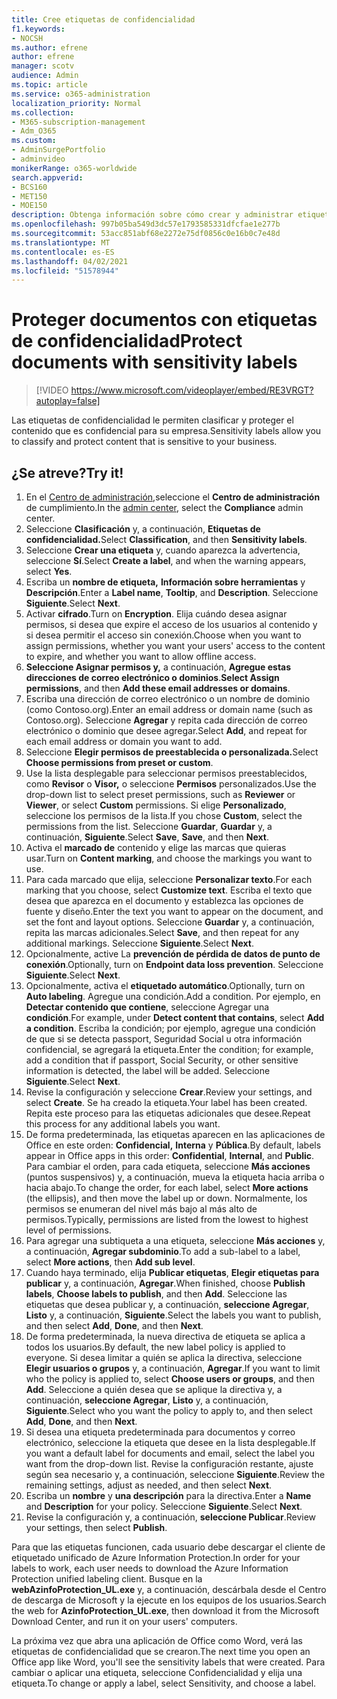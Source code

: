```yaml
---
title: Cree etiquetas de confidencialidad
f1.keywords:
- NOCSH
ms.author: efrene
author: efrene
manager: scotv
audience: Admin
ms.topic: article
ms.service: o365-administration
localization_priority: Normal
ms.collection:
- M365-subscription-management
- Adm_O365
ms.custom:
- AdminSurgePortfolio
- adminvideo
monikerRange: o365-worldwide
search.appverid:
- BCS160
- MET150
- MOE150
description: Obtenga información sobre cómo crear y administrar etiquetas de confidencialidad.
ms.openlocfilehash: 997b05ba549d3dc57e1793585331dfcfae1e277b
ms.sourcegitcommit: 53acc851abf68e2272e75df0856c0e16b0c7e48d
ms.translationtype: MT
ms.contentlocale: es-ES
ms.lasthandoff: 04/02/2021
ms.locfileid: "51578944"
---
```

# <a name="protect-documents-with-sensitivity-labels"></a><span data-ttu-id="39079-103">Proteger documentos con etiquetas de confidencialidad</span><span class="sxs-lookup"><span data-stu-id="39079-103">Protect documents with sensitivity labels</span></span>

> [!VIDEO https://www.microsoft.com/videoplayer/embed/RE3VRGT?autoplay=false]

<span data-ttu-id="39079-104">Las etiquetas de confidencialidad le permiten clasificar y proteger el contenido que es confidencial para su empresa.</span><span class="sxs-lookup"><span data-stu-id="39079-104">Sensitivity labels allow you to classify and protect content that is sensitive to your business.</span></span>

## <a name="try-it"></a><span data-ttu-id="39079-105">¿Se atreve?</span><span class="sxs-lookup"><span data-stu-id="39079-105">Try it!</span></span>

1. <span data-ttu-id="39079-106">En el [Centro de administración,](https://admin.microsoft.com)seleccione el **Centro de administración** de cumplimiento.</span><span class="sxs-lookup"><span data-stu-id="39079-106">In the [admin center](https://admin.microsoft.com), select the **Compliance** admin center.</span></span>
1. <span data-ttu-id="39079-107">Seleccione **Clasificación** y, a continuación, **Etiquetas de confidencialidad.**</span><span class="sxs-lookup"><span data-stu-id="39079-107">Select **Classification**, and then **Sensitivity labels**.</span></span>
1. <span data-ttu-id="39079-108">Seleccione **Crear una etiqueta** y, cuando aparezca la advertencia, seleccione **Sí**.</span><span class="sxs-lookup"><span data-stu-id="39079-108">Select **Create a label**, and when the warning appears, select **Yes**.</span></span>
1. <span data-ttu-id="39079-109">Escriba un **nombre de etiqueta,** **Información sobre herramientas** y **Descripción**.</span><span class="sxs-lookup"><span data-stu-id="39079-109">Enter a **Label name**, **Tooltip**, and **Description**.</span></span> <span data-ttu-id="39079-110">Seleccione **Siguiente**.</span><span class="sxs-lookup"><span data-stu-id="39079-110">Select **Next**.</span></span>
1. <span data-ttu-id="39079-111">Activar **cifrado**.</span><span class="sxs-lookup"><span data-stu-id="39079-111">Turn on **Encryption**.</span></span> <span data-ttu-id="39079-112">Elija cuándo desea asignar permisos, si desea que expire el acceso de los usuarios al contenido y si desea permitir el acceso sin conexión.</span><span class="sxs-lookup"><span data-stu-id="39079-112">Choose when you want to assign permissions, whether you want your users' access to the content to expire, and whether you want to allow offline access.</span></span>
1. <span data-ttu-id="39079-113">**Seleccione Asignar permisos y,** a continuación, **Agregue estas direcciones de correo electrónico o dominios**.</span><span class="sxs-lookup"><span data-stu-id="39079-113">**Select Assign permissions**, and then **Add these email addresses or domains**.</span></span>
1. <span data-ttu-id="39079-114">Escriba una dirección de correo electrónico o un nombre de dominio (como Contoso.org).</span><span class="sxs-lookup"><span data-stu-id="39079-114">Enter an email address or domain name (such as Contoso.org).</span></span>  <span data-ttu-id="39079-115">Seleccione **Agregar** y repita cada dirección de correo electrónico o dominio que desee agregar.</span><span class="sxs-lookup"><span data-stu-id="39079-115">Select **Add**, and repeat for each email address or domain you want to add.</span></span>
1. <span data-ttu-id="39079-116">Seleccione **Elegir permisos de preestablecida o personalizada.**</span><span class="sxs-lookup"><span data-stu-id="39079-116">Select **Choose permissions from preset or custom**.</span></span>
1. <span data-ttu-id="39079-117">Use la lista desplegable para seleccionar permisos preestablecidos, como **Revisor** o **Visor,** o seleccione **Permisos** personalizados.</span><span class="sxs-lookup"><span data-stu-id="39079-117">Use the drop-down list to select preset permissions, such as **Reviewer** or **Viewer**, or select **Custom** permissions.</span></span> <span data-ttu-id="39079-118">Si elige **Personalizado**, seleccione los permisos de la lista.</span><span class="sxs-lookup"><span data-stu-id="39079-118">If you chose **Custom**, select the permissions from the list.</span></span> <span data-ttu-id="39079-119">Seleccione **Guardar**, **Guardar** y, a continuación, **Siguiente**.</span><span class="sxs-lookup"><span data-stu-id="39079-119">Select **Save**, **Save**, and then **Next**.</span></span>
1. <span data-ttu-id="39079-120">Activa el **marcado de** contenido y elige las marcas que quieras usar.</span><span class="sxs-lookup"><span data-stu-id="39079-120">Turn on **Content marking**, and choose the markings you want to use.</span></span>
1. <span data-ttu-id="39079-121">Para cada marcado que elija, seleccione **Personalizar texto**.</span><span class="sxs-lookup"><span data-stu-id="39079-121">For each marking that you choose, select **Customize text**.</span></span> <span data-ttu-id="39079-122">Escriba el texto que desea que aparezca en el documento y establezca las opciones de fuente y diseño.</span><span class="sxs-lookup"><span data-stu-id="39079-122">Enter the text you want to appear on the document, and set the font and layout options.</span></span> <span data-ttu-id="39079-123">Seleccione **Guardar** y, a continuación, repita las marcas adicionales.</span><span class="sxs-lookup"><span data-stu-id="39079-123">Select **Save**, and then repeat for any additional markings.</span></span> <span data-ttu-id="39079-124">Seleccione **Siguiente**.</span><span class="sxs-lookup"><span data-stu-id="39079-124">Select **Next**.</span></span>
1. <span data-ttu-id="39079-125">Opcionalmente, active La **prevención de pérdida de datos de punto de conexión**.</span><span class="sxs-lookup"><span data-stu-id="39079-125">Optionally, turn on **Endpoint data loss prevention**.</span></span> <span data-ttu-id="39079-126">Seleccione **Siguiente**.</span><span class="sxs-lookup"><span data-stu-id="39079-126">Select **Next**.</span></span>
1. <span data-ttu-id="39079-127">Opcionalmente, activa el **etiquetado automático**.</span><span class="sxs-lookup"><span data-stu-id="39079-127">Optionally, turn on **Auto labeling**.</span></span> <span data-ttu-id="39079-128">Agregue una condición.</span><span class="sxs-lookup"><span data-stu-id="39079-128">Add a condition.</span></span> <span data-ttu-id="39079-129">Por ejemplo, en **Detectar contenido que contiene**, seleccione Agregar una **condición**.</span><span class="sxs-lookup"><span data-stu-id="39079-129">For example, under **Detect content that contains**, select **Add a condition**.</span></span> <span data-ttu-id="39079-130">Escriba la condición; por ejemplo, agregue una condición de que si se detecta passport, Seguridad Social u otra información confidencial, se agregará la etiqueta.</span><span class="sxs-lookup"><span data-stu-id="39079-130">Enter the condition; for example, add a condition that if passport, Social Security, or other sensitive information is detected, the label will be added.</span></span> <span data-ttu-id="39079-131">Seleccione **Siguiente**.</span><span class="sxs-lookup"><span data-stu-id="39079-131">Select **Next**.</span></span>
1. <span data-ttu-id="39079-132">Revise la configuración y seleccione **Crear**.</span><span class="sxs-lookup"><span data-stu-id="39079-132">Review your settings, and select **Create**.</span></span> <span data-ttu-id="39079-133">Se ha creado la etiqueta.</span><span class="sxs-lookup"><span data-stu-id="39079-133">Your label has been created.</span></span> <span data-ttu-id="39079-134">Repita este proceso para las etiquetas adicionales que desee.</span><span class="sxs-lookup"><span data-stu-id="39079-134">Repeat this process for any additional labels you want.</span></span>
1. <span data-ttu-id="39079-135">De forma predeterminada, las etiquetas aparecen en las aplicaciones de Office en este orden: **Confidencial,** **Interna** y **Pública**.</span><span class="sxs-lookup"><span data-stu-id="39079-135">By default, labels appear in Office apps in this order: **Confidential**, **Internal**, and **Public**.</span></span> <span data-ttu-id="39079-136">Para cambiar el orden, para cada etiqueta, seleccione **Más acciones** (puntos suspensivos) y, a continuación, mueva la etiqueta hacia arriba o hacia abajo.</span><span class="sxs-lookup"><span data-stu-id="39079-136">To change the order, for each label, select **More actions** (the ellipsis), and then move the label up or down.</span></span> <span data-ttu-id="39079-137">Normalmente, los permisos se enumeran del nivel más bajo al más alto de permisos.</span><span class="sxs-lookup"><span data-stu-id="39079-137">Typically, permissions are listed from the lowest to highest level of permissions.</span></span>
1. <span data-ttu-id="39079-138">Para agregar una subtiqueta a una etiqueta, seleccione **Más acciones** y, a continuación, **Agregar subdominio**.</span><span class="sxs-lookup"><span data-stu-id="39079-138">To add a sub-label to a label, select **More actions**, then **Add sub level**.</span></span>
1. <span data-ttu-id="39079-139">Cuando haya terminado, elija **Publicar etiquetas**, **Elegir etiquetas para publicar** y, a continuación, **Agregar**.</span><span class="sxs-lookup"><span data-stu-id="39079-139">When finished, choose **Publish labels**, **Choose labels to publish**, and then **Add**.</span></span> <span data-ttu-id="39079-140">Seleccione las etiquetas que desea publicar y, a continuación, **seleccione Agregar**, **Listo** y, a continuación, **Siguiente**.</span><span class="sxs-lookup"><span data-stu-id="39079-140">Select the labels you want to publish, and then select **Add**, **Done**, and then **Next**.</span></span>
1. <span data-ttu-id="39079-141">De forma predeterminada, la nueva directiva de etiqueta se aplica a todos los usuarios.</span><span class="sxs-lookup"><span data-stu-id="39079-141">By default, the new label policy is applied to everyone.</span></span> <span data-ttu-id="39079-142">Si desea limitar a quién se aplica la directiva, seleccione **Elegir usuarios o grupos** y, a continuación, **Agregar**.</span><span class="sxs-lookup"><span data-stu-id="39079-142">If you want to limit who the policy is applied to, select **Choose users or groups**, and then **Add**.</span></span> <span data-ttu-id="39079-143">Seleccione a quién desea que se aplique la directiva y, a continuación, **seleccione Agregar**, **Listo** y, a continuación, **Siguiente**.</span><span class="sxs-lookup"><span data-stu-id="39079-143">Select who you want the policy to apply to, and then select **Add**, **Done**, and then **Next**.</span></span>
1. <span data-ttu-id="39079-144">Si desea una etiqueta predeterminada para documentos y correo electrónico, seleccione la etiqueta que desee en la lista desplegable.</span><span class="sxs-lookup"><span data-stu-id="39079-144">If you want a default label for documents and email, select the label you want from the drop-down list.</span></span> <span data-ttu-id="39079-145">Revise la configuración restante, ajuste según sea necesario y, a continuación, seleccione **Siguiente**.</span><span class="sxs-lookup"><span data-stu-id="39079-145">Review the remaining settings, adjust as needed, and then select **Next**.</span></span>
1. <span data-ttu-id="39079-146">Escriba un **nombre** y **una descripción** para la directiva.</span><span class="sxs-lookup"><span data-stu-id="39079-146">Enter a **Name** and **Description** for your policy.</span></span> <span data-ttu-id="39079-147">Seleccione **Siguiente**.</span><span class="sxs-lookup"><span data-stu-id="39079-147">Select **Next**.</span></span>
1. <span data-ttu-id="39079-148">Revise la configuración y, a continuación, **seleccione Publicar**.</span><span class="sxs-lookup"><span data-stu-id="39079-148">Review your settings, then select **Publish**.</span></span>

<span data-ttu-id="39079-149">Para que las etiquetas funcionen, cada usuario debe descargar el cliente de etiquetado unificado de Azure Information Protection.</span><span class="sxs-lookup"><span data-stu-id="39079-149">In order for your labels to work, each user needs to download the Azure Information Protection unified labeling client.</span></span> <span data-ttu-id="39079-150">Busque en la **webAzinfoProtection_UL.exe** y, a continuación, descárbala desde el Centro de descarga de Microsoft y la ejecute en los equipos de los usuarios.</span><span class="sxs-lookup"><span data-stu-id="39079-150">Search the web for **AzinfoProtection_UL.exe**, then download it from the Microsoft Download Center, and run it on your users' computers.</span></span>

<span data-ttu-id="39079-151">La próxima vez que abra una aplicación de Office como Word, verá las etiquetas de confidencialidad que se crearon.</span><span class="sxs-lookup"><span data-stu-id="39079-151">The next time you open an Office app like Word, you'll see the sensitivity labels that were created.</span></span> <span data-ttu-id="39079-152">Para cambiar o aplicar una etiqueta, seleccione Confidencialidad y elija una etiqueta.</span><span class="sxs-lookup"><span data-stu-id="39079-152">To change or apply a label, select Sensitivity, and choose a label.</span></span>

